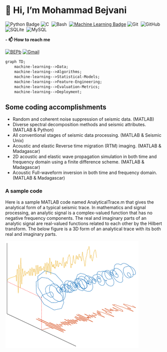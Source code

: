 <h1>👋 Hi, I’m Mohammad Bejvani</h1>

<!--   my-icons -->
![Python Badge](https://img.shields.io/badge/-Python-3776AB?style=flat&logo=Python&logoColor=white)
![C](https://img.shields.io/badge/-C-66CC66?style=flat&logo=C&logoColor=A8B9CC)&nbsp;
![Bash](https://img.shields.io/badge/-Bash-444444?style=flat&logo=GnuBash)&nbsp;
[![Machine Learning Badge](https://img.shields.io/badge/-Machine%20Learning-01D277?style=flat&logoColor=white)](https://github.com/BEPb/BEPb) 
![Git](https://img.shields.io/badge/-Git-004400?style=flat&logo=git)&nbsp;
![GitHub](https://img.shields.io/badge/-GitHub-444444?style=flat&logo=github)&nbsp;  
![SQLite](https://img.shields.io/badge/-SQLite-444444?style=flat&logo=SQLite)&nbsp;
![MySQL](https://img.shields.io/badge/-MySQL-444444?style=flat&logo=MySQL)&nbsp; 


**- 📫 How to reach me**
<p align="left">
<a href="https://linkedin.com/in/andrej-marinchenko-0445b7214" target="blank"><img align="center" src="https://raw.githubusercontent.com/BEPb/BEPb/master/assets/linkedin.svg" alt="BEPb" height="30" width="30" /></a>
<a href="mailto:andrej.marinchenko@gmail.com" target="blank"><img align="center" src="https://raw.githubusercontent.com/BEPb/BEPb/master/assets/gmail.svg" alt="Gmail" height="30" width="30" /></a>
</p>

   <!--machine-learning-->
```mermaid
graph TD;
    machine-learning-->Data;
    machine-learning-->Algorithms;
    machine-learning-->Statistical-Models;
    machine-learning-->Feature-Engineering;
    machine-learning-->Evaluation-Metrics;
    machine-learning-->Deployment;
   ```
   
<!---
MBejvani/MBejvani is a ✨ special ✨ repository because its `README.md` (this file) appears on your GitHub profile.
You can click the Preview link to take a look at your changes.
--->

## Some coding accomplishments
*	Random and coherent noise suppression of seismic data. (MATLAB)
*	Diverse spectral decomposition methods and seismic attributes. (MATLAB & Python)
*	All conventional stages of seismic data processing. (MATLAB & Seismic Unix)
*	Acoustic and elastic Reverse time migration (RTM) imaging. (MATLAB & Madagascar)
*	2D acoustic and elastic wave propagation simulation in both time and frequency domain using a finite difference scheme. (MATLAB & Madagascar)
*	Acoustic Full-waveform inversion in both time and frequency domain. (MATLAB & Madagascar)

### A sample code
Here is a sample MATLAB code named AnalyticalTrace.m that gives the analytical form of a typical seismic trace. In mathematics and signal processing, an analytic signal is a complex-valued function that has no negative frequency components. The real and imaginary parts of an analytic signal are real-valued functions related to each other by the Hilbert transform. The below figure is a 3D form of an analytical trace with its both real and imaginary parts.

![Analytical Signal](HS.png)
